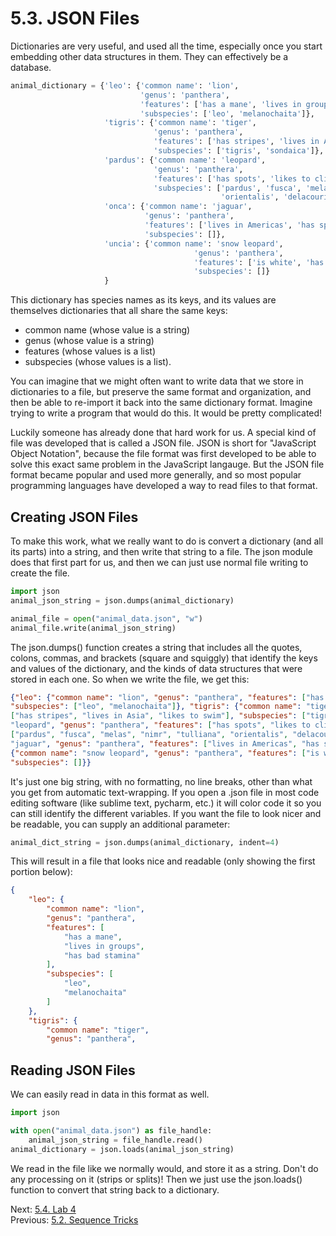 # 5.3. JSON Files

Dictionaries are very useful, and used all the time, especially once you start embedding other data structures in them.
They can effectively be a database.
```python
animal_dictionary = {'leo': {'common name': 'lion',
                             'genus': 'panthera',
                             'features': ['has a mane', 'lives in groups', 'has bad stamina'],
                             'subspecies': ['leo', 'melanochaita']},
                     'tigris': {'common name': 'tiger',
                                'genus': 'panthera',
                                'features': ['has stripes', 'lives in Asia', 'likes to swim'],
                                'subspecies': ['tigris', 'sondaica']},
                     'pardus': {'common name': 'leopard',
                                'genus': 'panthera',
                                'features': ['has spots', 'likes to climb trees', 'is solitary'],
                                'subspecies': ['pardus', 'fusca', 'melas', 'nimr', 'tulliana', 
                                               'orientalis', 'delacouri', 'kotiya']},
                     'onca': {'common name': 'jaguar',
                              'genus': 'panthera',
                              'features': ['lives in Americas', 'has spots', 'nocturnal'],
                              'subspecies': []},
                     'uncia': {'common name': 'snow leopard',
                                         'genus': 'panthera',
                                         'features': ['is white', 'has spots', 'likes the cold'],
                                         'subspecies': []}
                     }
```
This dictionary has species names as its keys, and its values are themselves dictionaries that all share the same 
keys:
- common name (whose value is a string)
- genus (whose value is a string)
- features (whose values is a list)
- subspecies (whose values is a list).

You can imagine that we might often want to write data that we store in dictionaries to a file, but preserve the same 
format and organization, and then be able to re-import it back into the same dictionary format. Imagine trying to 
write a program that would do this. It would be pretty complicated!

Luckily someone has already done that hard work for us. A special kind of file was developed that is called a JSON file.
JSON is short for "JavaScript Object Notation", because the file format was first developed to be able to solve this 
exact same problem in the JavaScript langauge. But the JSON file format became popular and used more generally, and so 
most popular programming languages have developed a way to read files to that format.

## Creating JSON Files

To make this work, what we really want to do is convert a dictionary (and all its parts) into a string, and then 
write that string to a file. The json module does that first part for us, and then we can just use normal file writing
to create the file.
```python
import json
animal_json_string = json.dumps(animal_dictionary)

animal_file = open("animal_data.json", "w")
animal_file.write(animal_json_string)
```
The json.dumps() function creates a string that includes all the quotes, colons, commas, and brackets (square and 
squiggly) that identify the keys and values of the dictionary, and the kinds of data structures that were stored in 
each one. So when we write the file, we get this:

```json
{"leo": {"common name": "lion", "genus": "panthera", "features": ["has a mane", "lives in groups", "has bad stamina"], 
"subspecies": ["leo", "melanochaita"]}, "tigris": {"common name": "tiger", "genus": "panthera", "features": 
["has stripes", "lives in Asia", "likes to swim"], "subspecies": ["tigris", "sondaica"]}, "pardus": {"common name": 
"leopard", "genus": "panthera", "features": ["has spots", "likes to climb trees", "is solitary"], "subspecies": 
["pardus", "fusca", "melas", "nimr", "tulliana", "orientalis", "delacouri", "kotiya"]}, "onca": {"common name": 
"jaguar", "genus": "panthera", "features": ["lives in Americas", "has spots", "nocturnal"], "subspecies": []}, "uncia": 
{"common name": "snow leopard", "genus": "panthera", "features": ["is white", "has spots", "likes the cold"], 
"subspecies": []}}
```
It's just one big string, with no formatting, no line breaks, other than what you get from automatic text-wrapping. If 
you open a .json file in most code editing software (like sublime text, pycharm, etc.) it will color code it so you 
can still identify the different variables. If you want the file to look nicer and be readable, you can supply an 
additional parameter:
```python
animal_dict_string = json.dumps(animal_dictionary, indent=4)
```
This will result in a file that looks nice and readable (only showing the first portion below):
```json
{
    "leo": {
        "common name": "lion",
        "genus": "panthera",
        "features": [
            "has a mane",
            "lives in groups",
            "has bad stamina"
        ],
        "subspecies": [
            "leo",
            "melanochaita"
        ]
    },
    "tigris": {
        "common name": "tiger",
        "genus": "panthera",
```

## Reading JSON Files

We can easily read in data in this format as well.
```python
import json

with open("animal_data.json") as file_handle:
    animal_json_string = file_handle.read()
animal_dictionary = json.loads(animal_json_string)
```
We read in the file like we normally would, and store it as a string. Don't do any processing on it (strips or splits)!
Then we just use the json.loads() function to convert that string back to a dictionary.

Next: [5.4. Lab 4](5.4.%20Lab%205.md)<br>
Previous: [5.2. Sequence Tricks](5.2.%20Sequence%20Tricks.md)
